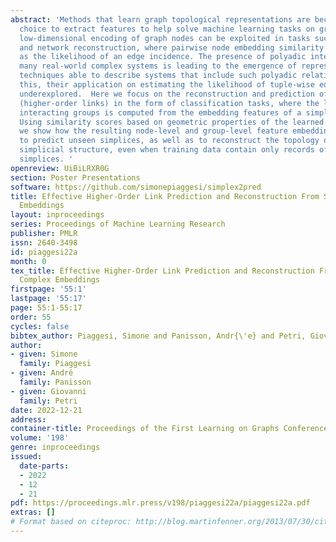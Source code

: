 ```yaml
---
abstract: 'Methods that learn graph topological representations are becoming the usual
  choice to extract features to help solve machine learning tasks on graphs. In particular,
  low-dimensional encoding of graph nodes can be exploited in tasks such as link prediction
  and network reconstruction, where pairwise node embedding similarity is interpreted
  as the likelihood of an edge incidence. The presence of polyadic interactions in
  many real-world complex systems is leading to the emergence of representation learning
  techniques able to describe systems that include such polyadic relations. Despite
  this, their application on estimating the likelihood of tuple-wise edges is still
  underexplored.  Here we focus on the reconstruction and prediction of simplices
  (higher-order links) in the form of classification tasks, where the likelihood of
  interacting groups is computed from the embedding features of a simplicial complex.
  Using similarity scores based on geometric properties of the learned metric space,
  we show how the resulting node-level and group-level feature embeddings are beneficial
  to predict unseen simplices, as well as to reconstruct the topology of the original
  simplicial structure, even when training data contain only records of lower-order
  simplices. '
openreview: UiBiLRXR0G
section: Poster Presentations
software: https://github.com/simonepiaggesi/simplex2pred
title: Effective Higher-Order Link Prediction and Reconstruction From Simplicial Complex
  Embeddings
layout: inproceedings
series: Proceedings of Machine Learning Research
publisher: PMLR
issn: 2640-3498
id: piaggesi22a
month: 0
tex_title: Effective Higher-Order Link Prediction and Reconstruction From Simplicial
  Complex Embeddings
firstpage: '55:1'
lastpage: '55:17'
page: 55:1-55:17
order: 55
cycles: false
bibtex_author: Piaggesi, Simone and Panisson, Andr{\'e} and Petri, Giovanni
author:
- given: Simone
  family: Piaggesi
- given: André
  family: Panisson
- given: Giovanni
  family: Petri
date: 2022-12-21
address:
container-title: Proceedings of the First Learning on Graphs Conference
volume: '198'
genre: inproceedings
issued:
  date-parts:
  - 2022
  - 12
  - 21
pdf: https://proceedings.mlr.press/v198/piaggesi22a/piaggesi22a.pdf
extras: []
# Format based on citeproc: http://blog.martinfenner.org/2013/07/30/citeproc-yaml-for-bibliographies/
---
```

